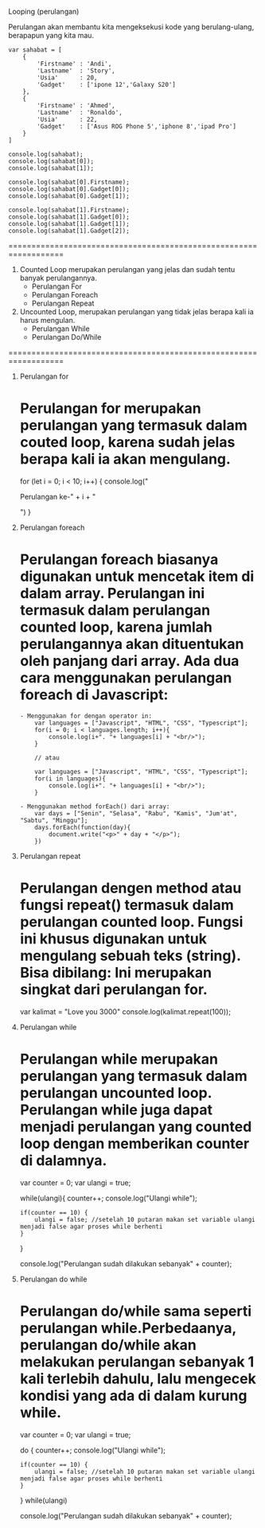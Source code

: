 Looping (perulangan)

Perulangan akan membantu kita mengeksekusi kode yang berulang-ulang, berapapun yang kita mau.

    var sahabat = [
        {
            'Firstname' : 'Andi',
            'Lastname'  : 'Story',
            'Usia'      : 20,
            'Gadget'    : ['ipone 12','Galaxy S20']
        },
        {
            'Firstname' : 'Ahmed',
            'Lastname'  : 'Ronaldo',
            'Usia'      : 22,
            'Gadget'    : ['Asus ROG Phone 5','iphone 8','ipad Pro']
        }
    ]

    console.log(sahabat);
    console.log(sahabat[0]);
    console.log(sahabat[1]);

    console.log(sahabat[0].Firstname);
    console.log(sahabat[0].Gadget[0]);
    console.log(sahabat[0].Gadget[1]);

    console.log(sahabat[1].Firstname);
    console.log(sahabat[1].Gadget[0]);
    console.log(sahabat[1].Gadget[1]);
    console.log(sahabat[1].Gadget[2]);

==================================================================

1. Counted Loop merupakan perulangan yang jelas dan sudah tentu banyak perulangannya.
   - Perulangan For
   - Perulangan Foreach
   - Perulangan Repeat
2. Uncounted Loop, merupakan perulangan yang tidak jelas berapa kali ia harus mengulan.
   - Perulangan While
   - Perulangan Do/While

==================================================================

1.  Perulangan for

    # Perulangan for merupakan perulangan yang termasuk dalam couted loop, karena sudah jelas berapa kali ia akan mengulang.

    for (let i = 0; i < 10; i++) { console.log("<p>Perulangan ke-" + i + "</p>") }

2.  Perulangan foreach

    # Perulangan foreach biasanya digunakan untuk mencetak item di dalam array. Perulangan ini termasuk dalam perulangan counted loop, karena jumlah perulangannya akan dituentukan oleh panjang dari array. Ada dua cara menggunakan perulangan foreach di Javascript:

        - Menggunakan for dengan operator in:
            var languages = ["Javascript", "HTML", "CSS", "Typescript"];
            for(i = 0; i < languages.length; i++){
                console.log(i+". "+ languages[i] + "<br/>");
            }

            // atau

            var languages = ["Javascript", "HTML", "CSS", "Typescript"];
            for(i in languages){
                console.log(i+". "+ languages[i] + "<br/>");
            }

        - Menggunakan method forEach() dari array:
            var days = ["Senin", "Selasa", "Rabu", "Kamis", "Jum'at", "Sabtu", "Minggu"];
            days.forEach(function(day){
                document.write("<p>" + day + "</p>");
            })

3.  Perulangan repeat

    # Perulangan dengen method atau fungsi repeat() termasuk dalam perulangan counted loop. Fungsi ini khusus digunakan untuk mengulang sebuah teks (string). Bisa dibilang: Ini merupakan singkat dari perulangan for.

    var kalimat = "Love you 3000" console.log(kalimat.repeat(100));

4.  Perulangan while

    # Perulangan while merupakan perulangan yang termasuk dalam perulangan uncounted loop. Perulangan while juga dapat menjadi perulangan yang counted loop dengan memberikan counter di dalamnya.

    var counter = 0; var ulangi = true;

    while(ulangi){ counter++; console.log("Ulangi while");

        if(counter == 10) {
            ulangi = false; //setelah 10 putaran makan set variable ulangi menjadi false agar proses while berhenti
        }

    }

    console.log("Perulangan sudah dilakukan sebanyak" + counter);

5.  Perulangan do while

    # Perulangan do/while sama seperti perulangan while.Perbedaanya, perulangan do/while akan melakukan perulangan sebanyak 1 kali terlebih dahulu, lalu mengecek kondisi yang ada di dalam kurung while.

    var counter = 0; var ulangi = true;

    do { counter++; console.log("Ulangi while");

        if(counter == 10) {
            ulangi = false; //setelah 10 putaran makan set variable ulangi menjadi false agar proses while berhenti
        }

    } while(ulangi)

    console.log("Perulangan sudah dilakukan sebanyak" + counter);
